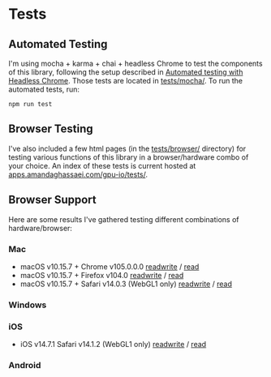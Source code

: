# Tests

## Automated Testing

I'm using mocha + karma + chai + headless Chrome to test the components of this library, following the setup described in [Automated testing with Headless Chrome](https://developer.chrome.com/blog/headless-karma-mocha-chai/).  Those tests are located in [tests/mocha/](https://github.com/amandaghassaei/gpu-io/blob/main/tests/mocha/).  To run the automated tests, run:

```
npm run test
```

## Browser Testing

I've also included a few html pages (in the [tests/browser/](https://github.com/amandaghassaei/gpu-io/blob/main/tests/browser/) directory) for testing various functions of this library in a browser/hardware combo of your choice.  An index of these tests is current hosted at [apps.amandaghassaei.com/gpu-io/tests/](http://apps.amandaghassaei.com/gpu-io/tests/).


## Browser Support

Here are some results I've gathered testing different combinations of hardware/browser:

### Mac

- macOS v10.15.7 + Chrome v105.0.0.0 [readwrite](results/READWRITE_Chrome_v105.0.0.0_macOS_v10.15.7.png) / [read](results/READ_Chrome_v105.0.0.0_macOS_v10.15.7.png)
- macOS v10.15.7 + Firefox v104.0 [readwrite](results/READWRITE_Firefox_v104.0_macOS_v10.15.7.png) / [read](results/READ_Firefox_v104.0_macOS_v10.15.7.png)
- macOS v10.15.7 + Safari v14.0.3 (WebGL1 only) [readwrite](results/READWRITE_Safari_v14.0.3_macOS_v10.15.7.png) / [read](results/READ_Safari_v14.0.3_macOS_v10.15.7.png)


### Windows


### iOS

- iOS v14.7.1  Safari v14.1.2 (WebGL1 only) [readwrite](results/READWRITE_Safari_v14.1.2_iOS_v14.7.1.png) / [read](results/READ_Safari_v14.1.2_iOS_v14.7.1.png)


### Android